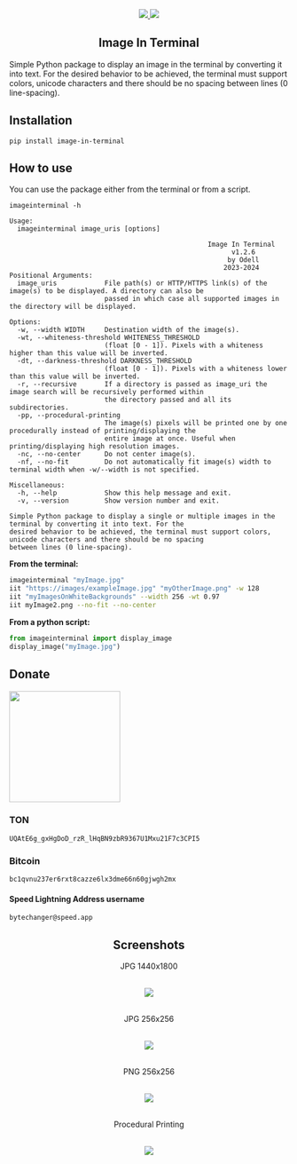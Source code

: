 <div align="center">
  <a href='https://pypi.org/project/image-in-terminal'>
    <img src="https://img.shields.io/pypi/v/image-in-terminal?label=PyPI%20Package">
  </a>
  <img src="https://static.pepy.tech/badge/image-in-terminal/month"/>
  <h2>Image In Terminal</h2>
</div>

Simple Python package to display an image in the terminal by converting it into text. For the desired behavior to be achieved, the terminal must support colors, unicode characters and there should be no spacing between lines (0 line-spacing).

## Installation
```pip install image-in-terminal``` <br/>

## How to use
You can use the package either from the terminal or from a script.

```console
imageinterminal -h

Usage:
  imageinterminal image_uris [options]

                                                  Image In Terminal
                                                        v1.2.6
                                                       by Odell
                                                      2023-2024
Positional Arguments:
  image_uris            File path(s) or HTTP/HTTPS link(s) of the image(s) to be displayed. A directory can also be
                        passed in which case all supported images in the directory will be displayed.

Options:
  -w, --width WIDTH     Destination width of the image(s).
  -wt, --whiteness-threshold WHITENESS_THRESHOLD
                        (float [0 - 1]). Pixels with a whiteness higher than this value will be inverted.
  -dt, --darkness-threshold DARKNESS_THRESHOLD
                        (float [0 - 1]). Pixels with a whiteness lower than this value will be inverted.
  -r, --recursive       If a directory is passed as image_uri the image search will be recursively performed within
                        the directory passed and all its subdirectories.
  -pp, --procedural-printing
                        The image(s) pixels will be printed one by one procedurally instead of printing/displaying the
                        entire image at once. Useful when printing/displaying high resolution images.
  -nc, --no-center      Do not center image(s).
  -nf, --no-fit         Do not automatically fit image(s) width to terminal width when -w/--width is not specified.

Miscellaneous:
  -h, --help            Show this help message and exit.
  -v, --version         Show version number and exit.

Simple Python package to display a single or multiple images in the terminal by converting it into text. For the
desired behavior to be achieved, the terminal must support colors, unicode characters and there should be no spacing
between lines (0 line-spacing).
```

**From the terminal:**
```bash
imageinterminal "myImage.jpg"
iit "https://images/exampleImage.jpg" "myOtherImage.png" -w 128
iit "myImagesOnWhiteBackgrounds" --width 256 -wt 0.97 
iit myImage2.png --no-fit --no-center
```

**From a python script:**
```python
from imageinterminal import display_image
display_image("myImage.jpg")
```

## Donate

<a href="https://oxapay.com/donate/42319117" target="_blank"> <img src="https://app.oxapay.com/media/btn/light-btn.png" style="width: 200px"> </a>

### TON
```
UQAtE6g_gxHgDoD_rzR_lHqBN9zbR9367U1Mxu21F7c3CPI5
```
### Bitcoin
```
bc1qvnu237er6rxt8cazze6lx3dme66n60gjwgh2mx
```
#### Speed Lightning Address username
```
bytechanger@speed.app
```

<div align='center'>
  <h2>Screenshots</h2>
  <p>JPG 1440x1800</p><br/>
  <img src="https://raw.githubusercontent.com/odell0111/image-in-terminal/main/Screenshots/animal_png_x1440.png"><br/><br/>
  <p>JPG 256x256</p><br/>
  <img src="https://raw.githubusercontent.com/odell0111/image-in-terminal/main/Screenshots/krita_jpg_x256.png"><br/><br/>
  <p>PNG 256x256</p><br/>
  <img src="https://raw.githubusercontent.com/odell0111/image-in-terminal/main/Screenshots/ar_png_x256.png"><br/><br/>
  <p>Procedural Printing</p><br/>
  <img src="https://raw.githubusercontent.com/odell0111/image-in-terminal/main/Screenshots/procedural_printing.gif"><br/><br/>
</div>


